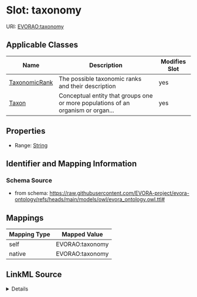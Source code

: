 

# Slot: taxonomy



URI: [EVORAO:taxonomy](https://raw.githubusercontent.com/EVORA-project/evora-ontology/refs/heads/main/models/owl/evora_ontology.owl.ttl#taxonomy)



<!-- no inheritance hierarchy -->





## Applicable Classes

| Name | Description | Modifies Slot |
| --- | --- | --- |
| [TaxonomicRank](TaxonomicRank.md) | The possible taxonomic ranks and their description |  yes  |
| [Taxon](Taxon.md) | Conceptual entity that groups one or more populations of an organism or organ... |  yes  |







## Properties

* Range: [String](String.md)





## Identifier and Mapping Information







### Schema Source


* from schema: https://raw.githubusercontent.com/EVORA-project/evora-ontology/refs/heads/main/models/owl/evora_ontology.owl.ttl#




## Mappings

| Mapping Type | Mapped Value |
| ---  | ---  |
| self | EVORAO:taxonomy |
| native | EVORAO:taxonomy |




## LinkML Source

<details>
```yaml
name: taxonomy
from_schema: https://raw.githubusercontent.com/EVORA-project/evora-ontology/refs/heads/main/models/owl/evora_ontology.owl.ttl#
rank: 1000
alias: taxonomy
domain_of:
- TaxonomicRank
- Taxon
range: string

```
</details>